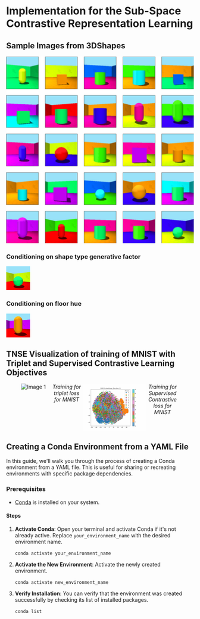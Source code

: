 # Implementation for the Sub-Space Contrastive Representation Learning 

## Sample Images from 3DShapes

![Alt Text](Figures/output_figure.png)

### Conditioning on  shape type generative factor

![Alt Text](Figures/output.gif)

### Conditioning on floor hue

![Alt Text](Figures/floor_hue.gif)

## TNSE Visualization of training of MNIST with Triplet and Supervised Contrastive Learning Objectives
<figure style="display: flex; justify-content: space-between;">
        <img src="Figures/mnist_tripplet_animation_advanced.gif" alt="Image 1" style="width: 40%; max-width: 100%; height: auto;">
        <figcaption style="width: 45%; text-align: center; font-style: italic;">Training for triplet loss for MNIST</figcaption>
        <img src="Figures/mnist_scl_animation.gif" alt="Image 2" style="width: 40%; max-width: 100%; height: auto;">
        <figcaption style="width: 45%; text-align: center; font-style: italic;">Training for Supervised Contrastive loss for MNIST</figcaption>
</figure>


## Creating a Conda Environment from a YAML File

In this guide, we'll walk you through the process of creating a Conda environment from a YAML file. This is useful for sharing or recreating environments with specific package dependencies.

### Prerequisites

- [Conda](https://docs.conda.io/en/latest/) is installed on your system.

#### Steps

1. **Activate Conda**: Open your terminal and activate Conda if it's not already active. Replace `your_environment_name` with the desired environment name.

   ```shell
   conda activate your_environment_name
   ```

2. **Activate the New Environment**: Activate the newly created environment.
    ```shell
    conda activate new_environment_name
    ```
3. **Verify Installation**: You can verify that the environment was created successfully by checking its list of installed packages.
    ```shell
    conda list
    ```